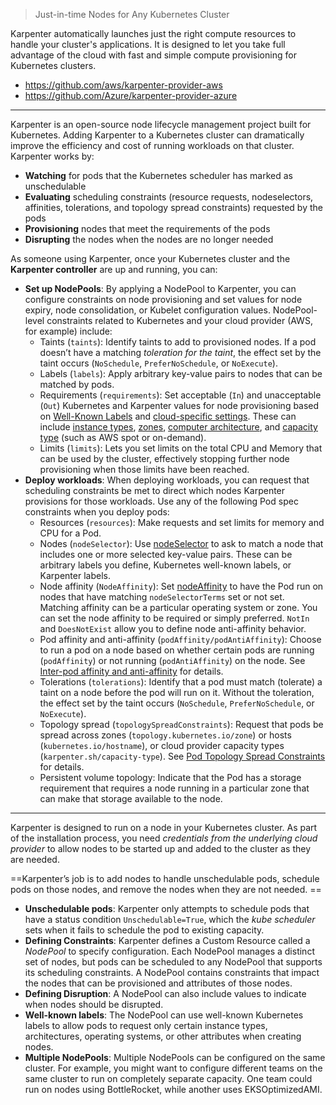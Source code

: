 > Just-in-time Nodes for Any Kubernetes Cluster

Karpenter automatically launches just the right compute resources to handle your cluster's applications. It is designed to let you take full advantage of the cloud with fast and simple compute provisioning for Kubernetes clusters.

- <https://github.com/aws/karpenter-provider-aws>
- <https://github.com/Azure/karpenter-provider-azure>

---

Karpenter is an open-source node lifecycle management project built for Kubernetes. Adding Karpenter to a Kubernetes cluster can dramatically improve the efficiency and cost of running workloads on that cluster. Karpenter works by:

- **Watching** for pods that the Kubernetes scheduler has marked as unschedulable
- **Evaluating** scheduling constraints (resource requests, nodeselectors, affinities, tolerations, and topology spread constraints) requested by the pods
- **Provisioning** nodes that meet the requirements of the pods
- **Disrupting** the nodes when the nodes are no longer needed

As someone using Karpenter, once your Kubernetes cluster and the **Karpenter controller** are up and running, you can:

- **Set up NodePools**: By applying a NodePool to Karpenter, you can configure constraints on node provisioning and set values for node expiry, node consolidation, or Kubelet configuration values. NodePool-level constraints related to Kubernetes and your cloud provider (AWS, for example) include:
    - Taints (`taints`): Identify taints to add to provisioned nodes. If a pod doesn’t have a matching _toleration for the taint_, the effect set by the taint occurs (`NoSchedule`, `PreferNoSchedule`, or `NoExecute`).
    - Labels (`labels`): Apply arbitrary key-value pairs to nodes that can be matched by pods.
    - Requirements (`requirements`): Set acceptable (`In`) and unacceptable (`Out`) Kubernetes and Karpenter values for node provisioning based on [Well-Known Labels](https://kubernetes.io/docs/reference/labels-annotations-taints/) and [cloud-specific settings](https://karpenter.sh/docs/concepts/nodeclasses/). These can include [instance types](https://kubernetes.io/docs/reference/labels-annotations-taints/#nodekubernetesioinstance-type), [zones](https://kubernetes.io/docs/reference/labels-annotations-taints/#topologykubernetesiozone), [computer architecture](https://kubernetes.io/docs/reference/labels-annotations-taints/#kubernetes-io-arch), and [capacity type](https://karpenter.sh/docs/concepts/nodepools/#capacity-type) (such as AWS spot or on-demand).
    - Limits (`limits`): Lets you set limits on the total CPU and Memory that can be used by the cluster, effectively stopping further node provisioning when those limits have been reached.
- **Deploy workloads**: When deploying workloads, you can request that scheduling constraints be met to direct which nodes Karpenter provisions for those workloads. Use any of the following Pod spec constraints when you deploy pods:
    - Resources (`resources`): Make requests and set limits for memory and CPU for a Pod.
    - Nodes (`nodeSelector`): Use [nodeSelector](https://kubernetes.io/docs/concepts/scheduling-eviction/assign-pod-node/#nodeselector) to ask to match a node that includes one or more selected key-value pairs. These can be arbitrary labels you define, Kubernetes well-known labels, or Karpenter labels.
    - Node affinity (`NodeAffinity`): Set [nodeAffinity](https://kubernetes.io/docs/concepts/scheduling-eviction/assign-pod-node/#node-affinity) to have the Pod run on nodes that have matching `nodeSelectorTerms` set or not set. Matching affinity can be a particular operating system or zone. You can set the node affinity to be required or simply preferred. `NotIn` and `DoesNotExist` allow you to define node anti-affinity behavior.
    - Pod affinity and anti-affinity (`podAffinity/podAntiAffinity`): Choose to run a pod on a node based on whether certain pods are running (`podAffinity`) or not running (`podAntiAffinity`) on the node. See [Inter-pod affinity and anti-affinity](https://kubernetes.io/docs/concepts/scheduling-eviction/assign-pod-node/#inter-pod-affinity-and-anti-affinity) for details.
    - Tolerations (`tolerations`): Identify that a pod must match (tolerate) a taint on a node before the pod will run on it. Without the toleration, the effect set by the taint occurs (`NoSchedule`, `PreferNoSchedule`, or `NoExecute`).
    - Topology spread (`topologySpreadConstraints`): Request that pods be spread across zones (`topology.kubernetes.io/zone`) or hosts (`kubernetes.io/hostname`), or cloud provider capacity types (`karpenter.sh/capacity-type`). See [Pod Topology Spread Constraints](https://kubernetes.io/docs/concepts/workloads/pods/pod-topology-spread-constraints/) for details.
    - Persistent volume topology: Indicate that the Pod has a storage requirement that requires a node running in a particular zone that can make that storage available to the node.

---

Karpenter is designed to run on a node in your Kubernetes cluster. As part of the installation process, you need _credentials from the underlying cloud provider_ to allow nodes to be started up and added to the cluster as they are needed.

==Karpenter’s job is to add nodes to handle unschedulable pods, schedule pods on those nodes, and remove the nodes when they are not needed. ==

- **Unschedulable pods**: Karpenter only attempts to schedule pods that have a status condition `Unschedulable=True`, which the _kube scheduler_ sets when it fails to schedule the pod to existing capacity.
- **Defining Constraints**: Karpenter defines a Custom Resource called a _NodePool_ to specify configuration. Each NodePool manages a distinct set of nodes, but pods can be scheduled to any NodePool that supports its scheduling constraints. A NodePool contains constraints that impact the nodes that can be provisioned and attributes of those nodes.
- **Defining Disruption**: A NodePool can also include values to indicate when nodes should be disrupted.
- **Well-known labels**: The NodePool can use well-known Kubernetes labels to allow pods to request only certain instance types, architectures, operating systems, or other attributes when creating nodes.
- **Multiple NodePools**: Multiple NodePools can be configured on the same cluster. For example, you might want to configure different teams on the same cluster to run on completely separate capacity. One team could run on nodes using BottleRocket, while another uses EKSOptimizedAMI.
